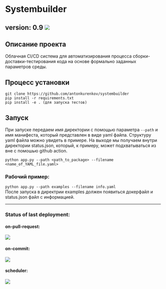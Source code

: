 # Systembuilder

version: 0.9
![](.github/.README_images/demo.gif)
-----
## Описание проекта
Облачная CI/CD система для автоматизирования процесса сборки-доставки-тестирования кода на основе формально заданных параметров среды.

## Процесс установки
```
git clone https://github.com/antonkurenkov/systembuilder
pip install -r requirements.txt
pip install -e . (для запуска тестов)
```
## Запуск
При запуске передаем имя директории с помощью параметра ``` --path ``` и имя манифеста, который представлен в виде yaml файла. Структуру yaml файла можно увидеть в примере. На выходе мы получаем внутри директории status.json, который, к примеру, может подхватываться из вне с помошью github action.     

``` python app.py --path <path_to_package> --filename <name_of_YAML_file.yaml> ```  
### Рабочий пример: 
``` python app.py --path examples --filename info.yaml ```  
После запуска в директрии examples должен появиться докерфайл и status.json файл с информацией.
  
  
----------------------------------------------------------------------------------------------------------------------
### Status of last deployment:<br>
#### on-pull-request:<br>
<img src="https://github.com/antonkurenkov/systembuilder/workflows/on-pull-request/badge.svg?branch=develop"><br>
#### on-commit:<br>
<img src="https://github.com/antonkurenkov/systembuilder/workflows/on-commit/badge.svg?branch=develop"><br>
#### scheduler:<br>
<img src="https://github.com/antonkurenkov/systembuilder/workflows/scheduler/badge.svg?branch=develop"><br>

